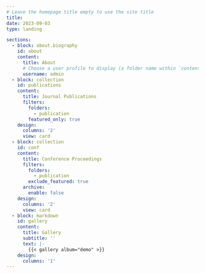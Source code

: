 ```yaml
---
# Leave the homepage title empty to use the site title
title:
date: 2023-09-03
type: landing

sections:
  - block: about.biography
    id: about
    content:
      title: About
      # Choose a user profile to display (a folder name within `content/authors/`)
      username: admin
  - block: collection
    id: publications
    content:
      title: Journal Publications
      filters:
        folders:
          - publication
        featured_only: true
    design:
      columns: '2'
      view: card 
  - block: collection
    id: conf
    content:
      title: Conference Proceedings
      filters:
        folders:
          - publication
        exclude_featured: true
      archive:
        enable: false
    design:
      columns: '2'
      view: card       
  - block: markdown
    id: gallery
    content:
      title: Gallery
      subtitle: ''
      text: |-
        {{< gallery album="demo" >}}
    design:
      columns: '1'
---
```

